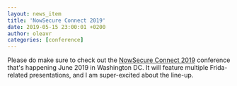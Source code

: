 ```yaml
---
layout: news_item
title: 'NowSecure Connect 2019'
date: 2019-05-15 23:00:01 +0200
author: oleavr
categories: [conference]
---
```


Please do make sure to check out the [NowSecure Connect 2019][]
conference that's happening June 2019 in Washington DC. It will feature
multiple Frida-related presentations, and I am super-excited about the
line-up.


[NowSecure Connect 2019]: https://info.nowsecure.com/Connect-19.html
